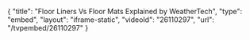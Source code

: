 {
    "title": "Floor Liners Vs Floor Mats Explained by WeatherTech",
    "type": "embed",
    "layout": "iframe-static",
    "videoId": "26110297",
    "url": "\/tvpembed\/26110297"
}